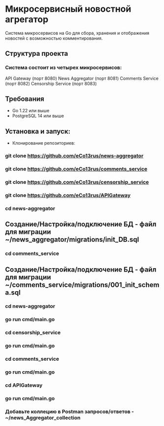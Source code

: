 # Микросервисный новостной агрегатор

Система микросервисов на Go для сбора, хранения и отображения новостей с возможностью комментирования.

## Структура проекта
### Система состоит из четырех микросервисов:

API Gateway (порт 8080)
News Aggregator (порт 8081)
Comments Service (порт 8082)
Censorship Service (порт 8083)


## Требования

- Go 1.22 или выше
- PostgreSQL 14 или выше

## Установка и запуск:
- Клонирование репозиториев:

### git clone https://github.com/eCo13rus/news-aggregator
### git clone https://github.com/eCo13rus/comments_service
### git clone https://github.com/eCo13rus/censorship_service
### git clone https://github.com/eCo13rus/APIGateway

### cd news-aggregator
## Создание/Настройка/подключение БД - файл для миграции ~/news_aggregator/migrations/init_DB.sql

### cd comments_service
## Создание/Настройка/подключение БД - файл для миграции ~/comments_service/migrations/001_init_schema.sql


### cd news-aggregator
### go run cmd/main.go

### cd censorship_service
### go run cmd/main.go

### cd comments_service
### go run cmd/main.go

### cd APIGateway
### go run cmd/main.go

### Добавьте коллецию в Postman запросов/ответов - ~/news_Aggregator_collection






